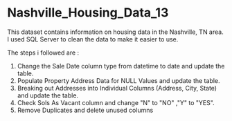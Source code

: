 # Nashville_Housing_Data_13

This dataset contains information on housing data in the Nashville, TN area. I used SQL Server to clean the data to make it easier to use.

The steps i followed are :

1. Change the Sale Date column type from datetime to date and update the table.
2. Populate Property Address Data for NULL Values and update the table.
3. Breaking out Addresses into Individual Columns (Address, City, State) and update the table.
4. Check Sols As Vacant column and change "N" to "NO" ,"Y" to "YES".
5. Remove Duplicates and delete unused columns
